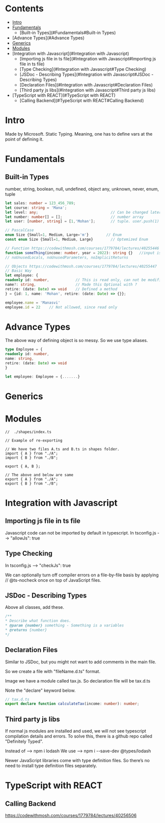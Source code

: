 # Contents

- [Intro](#Intro)
- [Fundamentals](#Fundamentals)
    - [Built-in Types](#Fundamentals#Built-in Types)
- [Advance Types](#Advance Types)
- [Generics](#Generics)
- [Modules](#Modules)
- [Integration with Javascript](#Integration with Javascript)
    - [Importing js file in ts file](#Integration with Javascript#Importing js file in ts file)
    - [Type Checking](#Integration with Javascript#Type Checking)
    - [JSDoc - Describing Types](#Integration with Javascript#JSDoc - Describing Types)
    - [Declaration Files](#Integration with Javascript#Declaration Files)
    - [Third party js libs](#Integration with Javascript#Third party js libs)
- [TypeScript with REACT](#TypeScript with REACT)
    - [Calling Backend](#TypeScript with REACT#Calling Backend)

# Intro

Made by Microsoft.
Static Typing. Meaning, one has to define vars at the point of defining it.

# Fundamentals

## Built-in Types
number, string, boolean, null, undefined, object
any, unknown, never, enum, tuple

```typescript
let sales: number = 123_456_789;
let course: string = 'Mana';
let level: any;                                 // Can be changed later
let number: number[] = [];                      // number array
let user: [number, string] = [1,'Mohan'];       // tuple. user.push(1) is an issue in typescript.

// PascalCase
enum Size {Small=1, Medium, Large='m'}        // Enum
const enum Size {Small=1, Medium, Large}        // Optemized Enum

// Function https://codewithmosh.com/courses/1779784/lectures/40255446
function someThing(income: number, year = 2022): string {}   //input is num and output is string
// noUnusedLocals, noUnusedParameters, noImplicitReturns

// Objects https://codewithmosh.com/courses/1779784/lectures/40255447
// Basic Way
let employee: {
readonly id: number,            // This is read only, can not be modified
name?: string,                  // Made this Optional with ?
retire: (date: Date) => void    // Defined a method
} = {id: 1, name: 'Mohan', retire: (date: Date) => {}};

employee.name = 'Manasvi'
employee.id = 22    // Not allowed, since read only
```

# Advance Types
The above way of defining object is so messy.
So we use type aliases.

```typescript
type Employee = {
readonly id: number,
name: string,
retire: (date: Date) => void
}

let employee: Employee = {.......}
```



# Generics



# Modules
```
//  ./shapes/index.ts

// Example of re-exporting

// We have two files A.ts and B.ts in shapes folder.
import { A } from "./A";
import { B } from "./B";

export { A, B };

// The above and below are same
export { A } from "./A";
export { B } from "./B";

```

# Integration with Javascript

## Importing js file in ts file
Javascript code can not be imported by default in typescript.
In tsconfig.js --> "allowJs": true

## Type Checking
In tsconfig.js --> "checkJs": true

We can optionally turn off compiler errors on a file-by-file basis by applying 
// @ts-nocheck once on top of JavaScript files. 

## JSDoc - Describing Types
Above all classes, add these.

```typescript
/** 
* Describe what function does.
* @param {number} something - Something is a variables
* @returns {number}
*/
```

## Declaration Files
Similar to JSDoc, but you might not want to add comments in the main file.

So we create a file with "fileName.d.ts" format.

Image we have a module called tax.js. So declaration file will be tax.d.ts

Note the "declare" keyword below.

```typescript
// tax.d.ts
export declare function calculateTax(income: number): number;
```

## Third party js libs
If normal js modules are installed and used, we will not see typescript compilation details and errors.
To solve this, there is a github repo called "Definitely Typed".

Instead of --> npm i lodash
We use     --> npm i --save-dev @types/lodash

Newer JavaScript libraries come with type definition files. So there’s no need to install type definition files separately. 

# TypeScript with REACT

## Calling Backend
https://codewithmosh.com/courses/1779784/lectures/40256506
